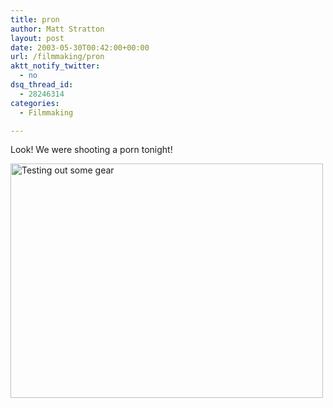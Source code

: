```yaml
---
title: pron
author: Matt Stratton
layout: post
date: 2003-05-30T00:42:00+00:00
url: /filmmaking/pron
aktt_notify_twitter:
  - no
dsq_thread_id:
  - 28246314
categories:
  - Filmmaking

---
```

Look! We were shooting a porn tonight!

[<img src="http://farm1.static.flickr.com/8/12219063_d69c076119.jpg" width="500" height="375" alt="Testing out some gear" />][1]

 [1]: http://www.flickr.com/photos/mugsy/12219063/ "Testing out some gear by Matt Stratton, on Flickr"